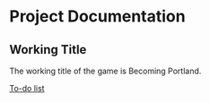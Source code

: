 # Project Documentation

## Working Title

The working title of the game is Becoming Portland.

[To-do list](todo.md)

